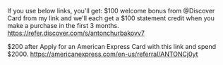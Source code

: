 If you use below links, you'll get:
$100 welcome bonus from @Discover Card from my link and we'll each get a $100 statement credit when you make a purchase in the first 3 months.
https://refer.discover.com/s/antonchurbakovv7

$200 after Apply for an American Express Card with this link and spend $2000.
https://americanexpress.com/en-us/referral/ANTONCj0yt
